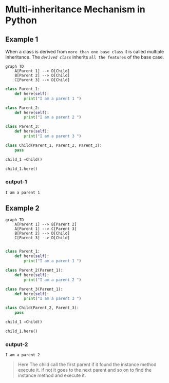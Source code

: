 # Multi-inheritance Mechanism in Python

## Example 1

When a class is derived from `more than one base class` it is called multiple Inheritance. The _`derived class`_ inherits `all the features` of the base case.

```mermaid
graph TD
    A[Parent 1] --> D[Child]
    B[Parent 2] --> D[Child]
    C[Parent 3] --> D[Child]

```

```python
class Parent_1:
    def here(self):
        print("I am a parent 1 ")

class Parent_2:
    def here(self):
        print("I am a parent 2 ")

class Parent_3:
    def here(self):
        print("I am a parent 3 ")

class Child(Parent_1, Parent_2, Parent_3):
    pass

child_1 =Child()

child_1.here() 
```

### output-1

```plaintext
I am a parent 1 

```

## Example 2

```mermaid
graph TD
    A[Parent 1] --> B[Parent 2]
    A[Parent 1] --> C[Parent 3]
    B[Parent 2] --> D[Child]
    C[Parent 3] --> D[Child]

```

```python

class Parent_1:
    def here(self):
        print("I am a parent 1 ")

class Parent_2(Parent_1):
    def here(self):
        print("I am a parent 2 ")

class Parent_3(Parent_1):
    def here(self):
        print("I am a parent 3 ")

class Child(Parent_2, Parent_3):
    pass

child_1 =Child()

child_1.here() 
```

### output-2

```plaintext
I am a parent 2 
```

> Here The child call the first parent if it found the instance method execute it. if not it goes to the next parent and so on to find the instance method and execute it.
